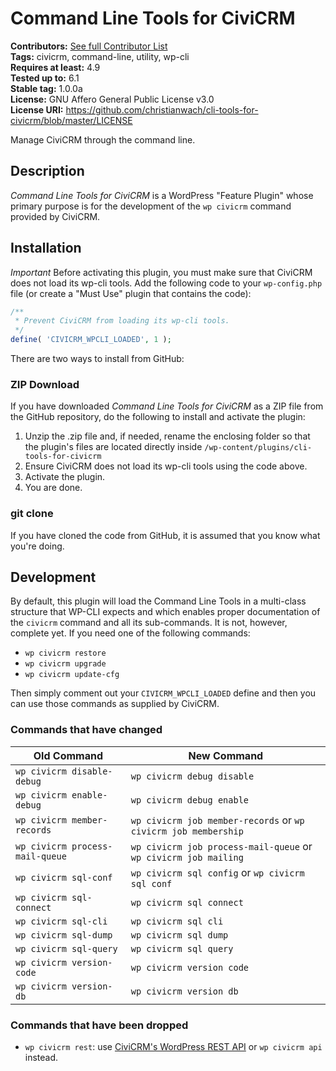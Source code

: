 # Command Line Tools for CiviCRM

**Contributors:** [See full Contributor List](https://github.com/christianwach/cli-tools-for-civicrm)<br/>
**Tags:** civicrm, command-line, utility, wp-cli<br/>
**Requires at least:** 4.9<br/>
**Tested up to:** 6.1<br/>
**Stable tag:** 1.0.0a<br/>
**License:** GNU Affero General Public License v3.0<br/>
**License URI:** https://github.com/christianwach/cli-tools-for-civicrm/blob/master/LICENSE

Manage CiviCRM through the command line.

## Description

*Command Line Tools for CiviCRM* is a WordPress "Feature Plugin" whose primary purpose is for the development of the `wp civicrm` command provided by CiviCRM.

## Installation

*Important* Before activating this plugin, you must make sure that CiviCRM does not load its wp-cli tools. Add the following code to your `wp-config.php` file (or create a "Must Use" plugin that contains the code):

```php
/**
 * Prevent CiviCRM from loading its wp-cli tools.
 */
define( 'CIVICRM_WPCLI_LOADED', 1 );
```

There are two ways to install from GitHub:

### ZIP Download

If you have downloaded *Command Line Tools for CiviCRM* as a ZIP file from the GitHub repository, do the following to install and activate the plugin:

1. Unzip the .zip file and, if needed, rename the enclosing folder so that the plugin's files are located directly inside `/wp-content/plugins/cli-tools-for-civicrm`
2. Ensure CiviCRM does not load its wp-cli tools using the code above.
3. Activate the plugin.
4. You are done.

### git clone

If you have cloned the code from GitHub, it is assumed that you know what you're doing.

## Development

By default, this plugin will load the Command Line Tools in a multi-class structure that WP-CLI expects and which enables proper documentation of the `civicrm` command and all its sub-commands. It is not, however, complete yet. If you need one of the following commands:

* `wp civicrm restore`
* `wp civicrm upgrade`
* `wp civicrm update-cfg`

Then simply comment out your `CIVICRM_WPCLI_LOADED` define and then you can use those commands as supplied by CiviCRM.

### Commands that have changed

| Old Command | New Command |
| --- | --- |
| `wp civicrm disable-debug` | `wp civicrm debug disable` |
| `wp civicrm enable-debug` | `wp civicrm debug enable` |
| `wp civicrm member-records` | `wp civicrm job member-records` or `wp civicrm job membership` |
| `wp civicrm process-mail-queue` | `wp civicrm job process-mail-queue` or `wp civicrm job mailing` |
| `wp civicrm sql-conf` | `wp civicrm sql config` or `wp civicrm sql conf` |
| `wp civicrm sql-connect` | `wp civicrm sql connect` |
| `wp civicrm sql-cli` | `wp civicrm sql cli` |
| `wp civicrm sql-dump` | `wp civicrm sql dump` |
| `wp civicrm sql-query` | `wp civicrm sql query` |
| `wp civicrm version-code` | `wp civicrm version code` |
| `wp civicrm version-db` | `wp civicrm version db` |

### Commands that have been dropped

* `wp civicrm rest`: use [CiviCRM's WordPress REST API](https://github.com/civicrm/civicrm-wordpress/tree/master/wp-rest) or `wp civicrm api` instead.
